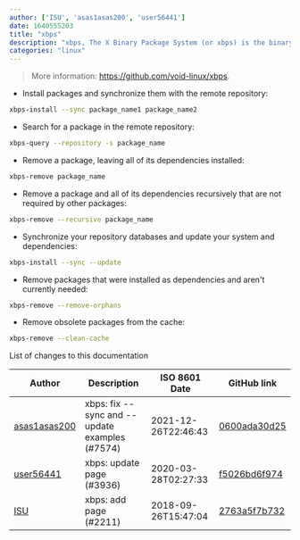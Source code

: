 ```yaml
---
author: ['ISU', 'asas1asas200', 'user56441']
date: 1640555203
title: "xbps"
description: "xbps, The X Binary Package System (or xbps) is the binary package system used by Void Linux."
categories: "linux"
---
```

> More information: <https://github.com/void-linux/xbps>.

- Install packages and synchronize them with the remote repository:

```bash
xbps-install --sync package_name1 package_name2
```

- Search for a package in the remote repository:

```bash
xbps-query --repository -s package_name
```

- Remove a package, leaving all of its dependencies installed:

```bash
xbps-remove package_name
```

- Remove a package and all of its dependencies recursively that are not required by other packages:

```bash
xbps-remove --recursive package_name
```

- Synchronize your repository databases and update your system and dependencies:

```bash
xbps-install --sync --update
```

- Remove packages that were installed as dependencies and aren't currently needed:

```bash
xbps-remove --remove-orphans
```

- Remove obsolete packages from the cache:

```bash
xbps-remove --clean-cache
```
List of changes to this documentation


Author | Description | ISO 8601 Date | GitHub link
------|-----|-----|-----
[asas1asas200](mailto:asas1asas200@gmail.com) | xbps: fix --sync and --update examples (#7574) | 2021-12-26T22:46:43 | [0600ada30d25](https://github.com/tldr-pages/tldr/commit/0600ada30d25630b360954a270878e7476082029)
[user56441](mailto:62631913+user56441@users.noreply.github.com) | xbps: update page (#3936) | 2020-03-28T02:27:33 | [f5026bd6f974](https://github.com/tldr-pages/tldr/commit/f5026bd6f974391ee4e99ba9007606b407b60ffe)
[ISU](mailto:isu17@users.noreply.github.com) | xbps: add page (#2211) | 2018-09-26T15:47:04 | [2763a5f7b732](https://github.com/tldr-pages/tldr/commit/2763a5f7b732eafd4d4a5c98c1838cc8c25d8402)

